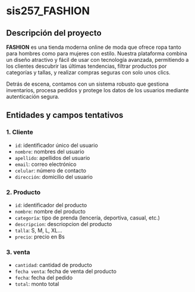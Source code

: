 # sis257_FASHION

## Descripción del proyecto

**FASHION** es una tienda moderna online de moda que ofrece ropa tanto para hombres como para mujeres con estilo. Nuestra plataforma combina un diseño atractivo y fácil de usar con tecnología avanzada, permitiendo a los clientes descubrir las últimas tendencias, filtrar productos por categorías y tallas, y realizar compras seguras con solo unos clics. 

Detrás de escena, contamos con un sistema robusto que gestiona inventarios, procesa pedidos y protege los datos de los usuarios mediante autenticación segura.

## Entidades y campos tentativos

### 1. Cliente
- `id`: identificador único del usuario
- `nombre`: nombres del usuario
- `apellido`: apellidos del usuario
- `email`: correo electrónico
- `celular`: número de contacto
- `dirección`: domicilio del usuario

### 2. Producto
- `id`: identificador del producto
- `nombre`: nombre del producto
- `categoría`: tipo de prenda (lencería, deportiva, casual, etc.)
- `descripcion`: descriopcion del producto
- `talla`: S, M, L, XL...
- `precio`: precio en Bs

### 3. venta
- `cantidad`: cantidad de producto
- `fecha venta`: fecha de venta del producto
- `fecha`: fecha del pedido
- `total`: monto total

  
